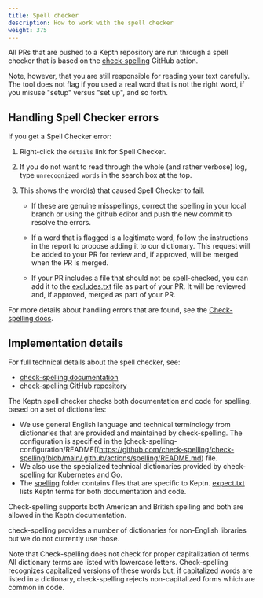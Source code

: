 ```yaml
---
title: Spell checker
description: How to work with the spell checker
weight: 375
---
```


All PRs that are pushed to a Keptn repository
are run through a spell checker that is based on the
[check-spelling](https://github.com/check-spelling/check-spelling)
GitHub action.

Note, however, that you are still responsible for reading your text carefully.
The tool does not flag if you used a real word that is not the right word,
if you misuse "setup" versus "set up", and so forth.

## Handling Spell Checker errors

If you get a Spell Checker error:

1. Right-click the `details` link for Spell Checker.
1. If you do not want to read through the whole (and rather verbose) log,
   type `unrecognized words` in the search box at the top.
1. This shows the word(s) that caused Spell Checker to fail.

   - If these are genuine misspellings,
     correct the spelling in your local branch
     or using the github editor
     and push the new commit to resolve the errors.

   - If a word that is flagged is a legitimate word,
     follow the instructions in the report
     to propose adding it to our dictionary.
     This request will be added to your PR for review
     and, if approved, will be merged when the PR is merged.

   - If your PR includes a file that should not be spell-checked,
     you can add it to the
     [excludes.txt](https://github.com/keptn/lifecycle-toolkit/blob/main/.github/actions/spelling/excludes.txt) file
     as part of your PR.
     It will be reviewed and, if approved,
     merged as part of your PR.

For more details about handling errors that are found, see the
[Check-spelling docs](https://docs.check-spelling.dev/).

## Implementation details

For full technical details about the spell checker, see:

- [check-spelling documentation](https://docs.check-spelling.dev/)
- [check-spelling GitHub repository](https://github.com/check-spelling/check-spelling)

The Keptn spell checker checks both documentation and code for spelling,
based on a set of dictionaries:

- We use general English language and technical terminology
  from dictionaries that are provided and maintained by check-spelling.
  The configuration is specified in the
  [check-spelling-configuration/README[(https://github.com/check-spelling/check-spelling/blob/main/.github/actions/spelling/README.md)
  file.
- We also use the specialized technical dictionaries provided by check-spelling
  for Kubernetes and Go.
- The
  [spelling](https://github.com/keptn/lifecycle-toolkit/tree/main/.github/actions/spelling)
  folder contains files that are specific to Keptn.
  [expect.txt](https://github.com/keptn/lifecycle-toolkit/tree/main/.github/actions/spelling)
  lists Keptn terms for both documentation and code.

Check-spelling supports both American and British spelling
and both are allowed in the Keptn documentation.

check-spelling provides a number of dictionaries for non-English libraries
but we do not currently use those.

Note that Check-spelling does not check for proper capitalization of terms.
All dictionary terms are listed with lowercase letters.
Check-spelling recognizes capitalized versions of these words but,
if capitalized words are listed in a dictionary,
check-spelling rejects non-capitalized forms
which are common in code.
